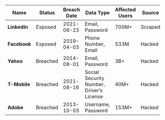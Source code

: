 | Name | Status | Breach Date | Data Type | Affected Users | Source | Leak Type | PoC (Domain) | Reference |
|------|--------|-------------|-----------|----------------|--------|-----------|--------------|-----------|
| **LinkedIn** | Exposed | 2021-06-23 | Email, Password | 700M+ | Scraped | linkedin.com | [Source](https://www.example.com) |
| **Facebook** | Exposed | 2019-04-03 | Phone Number, Email | 533M | Hacked | facebook.com | [Source](https://www.example.com) |
| **Yahoo** | Breached | 2014-08-01 | Email, Password | 3B+ | Hacked | yahoo.com | [Source](https://www.example.com) |
| **T-Mobile** | Breached | 2021-08-16 | Social Security Number, Driver’s License | 40M+ | Hacked | t-mobile.com | [Source](https://www.example.com) |
| **Adobe** | Breached | 2013-10-03 | Username, Password | 153M+ | Hacked | adobe.com | [Source](https://www.example.com) |
